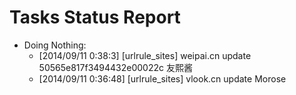 Tasks Status Report
============

* Doing Nothing:
    * [2014/09/11 0:38:3] [urlrule_sites] weipai.cn update 50565e817f3494432e00022c 友熙酱
    * [2014/09/11 0:36:48] [urlrule_sites] vlook.cn update Morose
